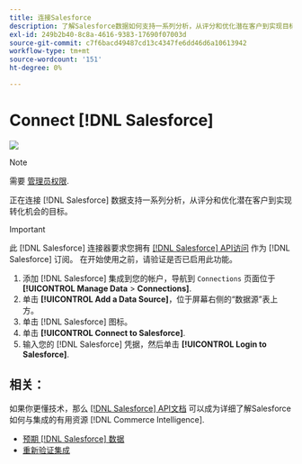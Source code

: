 ```yaml
---
title: 连接Salesforce
description: 了解Salesforce数据如何支持一系列分析，从评分和优化潜在客户到实现目标以转化机会。
exl-id: 249b2b40-8c8a-4616-9383-17690f07003d
source-git-commit: c7f6bacd49487cd13c4347fe6dd46d6a10613942
workflow-type: tm+mt
source-wordcount: '151'
ht-degree: 0%

---
```


# Connect [!DNL Salesforce]

![](../../../assets/Salesforce_Logo.png)

>[!NOTE]
>
>需要 [管理员权限](../../../administrator/user-management/user-management.md).

正在连接 [!DNL Salesforce] 数据支持一系列分析，从评分和优化潜在客户到实现转化机会的目标。

>[!IMPORTANT]
>
>此 [!DNL Salesforce] 连接器要求您拥有 [[!DNL Salesforce] API访问](../integrations/salesforce.md) 作为 [!DNL Salesforce] 订阅。 在开始使用之前，请验证是否已启用此功能。

1. 添加 [!DNL Salesforce] 集成到您的帐户，导航到 `Connections` 页面位于 **[!UICONTROL Manage Data** > **Connections]**.
1. 单击 **[!UICONTROL Add a Data Source]**，位于屏幕右侧的“数据源”表上方。
1. 单击 [!DNL Salesforce] 图标。
1. 单击 **[!UICONTROL Connect to Salesforce]**.
1. 输入您的 [!DNL Salesforce] 凭据，然后单击 **[!UICONTROL Login to Salesforce]**.

## 相关：

如果你更懂技术，那么 [[!DNL Salesforce] API文档](https://developer.salesforce.com/docs/atlas.en-us.api_rest.meta/api_rest/intro_what_is_rest_api.htm) 可以成为详细了解Salesforce如何与集成的有用资源 [!DNL Commerce Intelligence].

* [预期 [!DNL Salesforce] 数据](../integrations/salesforce-data.md)
* [重新验证集成](https://experienceleague.adobe.com/docs/commerce-knowledge-base/kb/how-to/mbi-reauthenticating-integrations.html)
